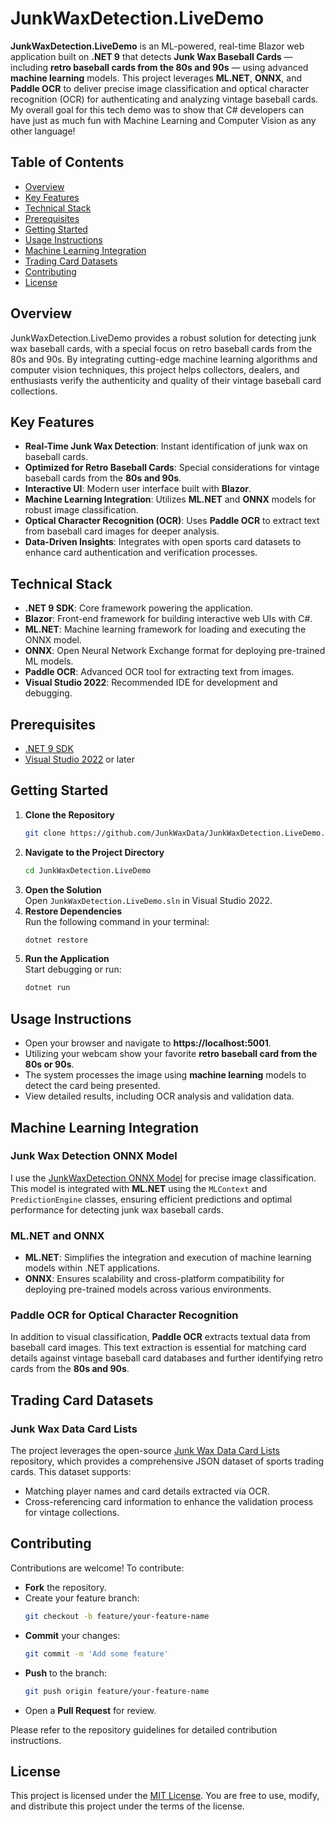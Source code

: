 # JunkWaxDetection.LiveDemo

**JunkWaxDetection.LiveDemo** is an ML-powered, real-time Blazor web application built on **.NET 9** that detects **Junk Wax Baseball Cards** — including **retro baseball cards from the 80s and 90s** — using advanced **machine learning** models. This project leverages **ML.NET**, **ONNX**, and **Paddle OCR** to deliver precise image classification and optical character recognition (OCR) for authenticating and analyzing vintage baseball cards. My overall goal for this tech demo was to show that C# developers can have just as much fun with Machine Learning and Computer Vision as any other language!

## Table of Contents

- [Overview](#overview)
- [Key Features](#key-features)
- [Technical Stack](#technical-stack)
- [Prerequisites](#prerequisites)
- [Getting Started](#getting-started)
- [Usage Instructions](#usage-instructions)
- [Machine Learning Integration](#machine-learning-integration)
- [Trading Card Datasets](#trading-card-datasets)
- [Contributing](#contributing)
- [License](#license)

## Overview

JunkWaxDetection.LiveDemo provides a robust solution for detecting junk wax baseball cards, with a special focus on retro baseball cards from the 80s and 90s. By integrating cutting-edge machine learning algorithms and computer vision techniques, this project helps collectors, dealers, and enthusiasts verify the authenticity and quality of their vintage baseball card collections.

## Key Features

- **Real-Time Junk Wax Detection**: Instant identification of junk wax on baseball cards.
- **Optimized for Retro Baseball Cards**: Special considerations for vintage baseball cards from the **80s and 90s**.
- **Interactive UI**: Modern user interface built with **Blazor**.
- **Machine Learning Integration**: Utilizes **ML.NET** and **ONNX** models for robust image classification.
- **Optical Character Recognition (OCR)**: Uses **Paddle OCR** to extract text from baseball card images for deeper analysis.
- **Data-Driven Insights**: Integrates with open sports card datasets to enhance card authentication and verification processes.

## Technical Stack

- **.NET 9 SDK**: Core framework powering the application.
- **Blazor**: Front-end framework for building interactive web UIs with C#.
- **ML.NET**: Machine learning framework for loading and executing the ONNX model.
- **ONNX**: Open Neural Network Exchange format for deploying pre-trained ML models.
- **Paddle OCR**: Advanced OCR tool for extracting text from images.
- **Visual Studio 2022**: Recommended IDE for development and debugging.

## Prerequisites

- [.NET 9 SDK](https://dotnet.microsoft.com/download/dotnet/9.0)
- [Visual Studio 2022](https://visualstudio.microsoft.com/vs/) or later

## Getting Started

1. **Clone the Repository**  
   ```bash
   git clone https://github.com/JunkWaxData/JunkWaxDetection.LiveDemo.git
   ```
2. **Navigate to the Project Directory**  
   ```bash
   cd JunkWaxDetection.LiveDemo
   ```
3. **Open the Solution**  
   Open `JunkWaxDetection.LiveDemo.sln` in Visual Studio 2022.
4. **Restore Dependencies**  
   Run the following command in your terminal:
   ```bash
   dotnet restore
   ```
5. **Run the Application**  
   Start debugging or run:
   ```bash
   dotnet run
   ```

## Usage Instructions

- Open your browser and navigate to **https://localhost:5001**.
- Utilizing your webcam show your favorite **retro baseball card from the 80s or 90s**.
- The system processes the image using **machine learning** models to detect the card being presented.
- View detailed results, including OCR analysis and validation data.

## Machine Learning Integration

### Junk Wax Detection ONNX Model

I use the [JunkWaxDetection ONNX Model](https://github.com/JunkWaxData/JunkWaxDetection) for precise image classification. This model is integrated with **ML.NET** using the `MLContext` and `PredictionEngine` classes, ensuring efficient predictions and optimal performance for detecting junk wax baseball cards.

### ML.NET and ONNX

- **ML.NET**: Simplifies the integration and execution of machine learning models within .NET applications.
- **ONNX**: Ensures scalability and cross-platform compatibility for deploying pre-trained models across various environments.

### Paddle OCR for Optical Character Recognition

In addition to visual classification, **Paddle OCR** extracts textual data from baseball card images. This text extraction is essential for matching card details against vintage baseball card databases and further identifying retro cards from the **80s and 90s**.

## Trading Card Datasets

### Junk Wax Data Card Lists

The project leverages the open-source [Junk Wax Data Card Lists](https://github.com/JunkWaxData/CardLists) repository, which provides a comprehensive JSON dataset of sports trading cards. This dataset supports:
- Matching player names and card details extracted via OCR.
- Cross-referencing card information to enhance the validation process for vintage collections.

## Contributing

Contributions are welcome! To contribute:

- **Fork** the repository.
- Create your feature branch:
  ```bash
  git checkout -b feature/your-feature-name
  ```
- **Commit** your changes:
  ```bash
  git commit -m 'Add some feature'
  ```
- **Push** to the branch:
  ```bash
  git push origin feature/your-feature-name
  ```
- Open a **Pull Request** for review.

Please refer to the repository guidelines for detailed contribution instructions.

## License

This project is licensed under the [MIT License](LICENSE). You are free to use, modify, and distribute this project under the terms of the license.
